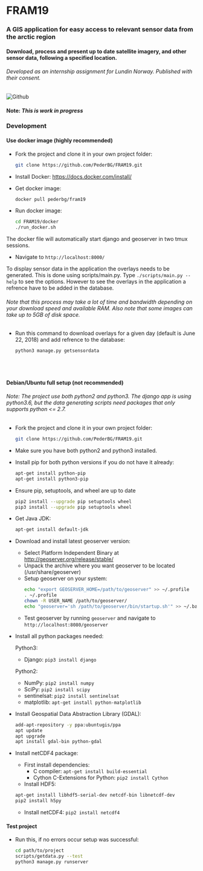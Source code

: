 # FRAM19

### A GIS application for easy access to relevant sensor data from the arctic region

####  Download, process and present up to date satellite imagery, and other sensor data, following a specified location.

###### Developed as an internship assignment for Lundin Norway. Published with their consent.
![Github](https://preview.ibb.co/jC8s8A/fram.png "Preview")

#### Note: *This is work in progress*

### Development

#### Use docker image (highly recommended)

- Fork the project and clone it in your own project folder:
  ```sh
  git clone https://github.com/PederBG/FRAM19.git
  ```

- Install Docker: https://docs.docker.com/install/

- Get docker image:
  ```sh
  docker pull pederbg/fram19
  ```

- Run docker image:
  ```sh
  cd FRAM19/docker
  ./run_docker.sh
  ```
The docker file will automatically start django and geoserver in two tmux sessions.

- Navigate to `http://localhost:8000/`

To display sensor data in the application the overlays needs to be generated. This is done using scripts/main.py. Type `./scripts/main.py --help` to see the options. However to see the overlays in the application a refrence have to be added in the database.

###### Note that this process may take a lot of time and bandwidth depending on your download speed and available RAM. Also note that some images can take up to 5GB of disk space.

- Run this command to download overlays for a given day (default is June 22, 2018) and add refrence to the database:
   ```sh
  python3 manage.py getsensordata
  ```
<br><br>


#### Debian/Ubuntu full setup (not recommended)
###### Note: The project use both python2 and python3. The django app is using python3.6, but the data generating scripts need packages that only supports python <= 2.7.

- Fork the project and clone it in your own project folder:
  ```sh
  git clone https://github.com/PederBG/FRAM19.git
  ```
- Make sure you have both python2 and python3 installed.

- Install pip for both python versions if you do not have it already:
  ```sh
  apt-get install python-pip
  apt-get install python3-pip
  ```
- Ensure pip, setuptools, and wheel are up to date
  ```sh
  pip2 install --upgrade pip setuptools wheel
  pip3 install --upgrade pip setuptools wheel
  ```
- Get Java JDK:
  ```sh
  apt-get install default-jdk
  ```
- Download and install latest geoserver version:
  - Select Platform Independent Binary at http://geoserver.org/release/stable/
  - Unpack the archive where you want geoserver to be located (/usr/share/geoserver)
  - Setup geoserver on your system:
      ```sh
      echo "export GEOSERVER_HOME=/path/to/geoserver" >> ~/.profile
      . ~/.profile
      chown -R USER_NAME /path/to/geoserver/
      echo "geoserver='sh /path/to/geoserver/bin/startup.sh'" >> ~/.bashrc && source ~/.bashrc
      ```
  - Test geoserver by running `geoserver` and navigate to `http://localhost:8080/geoserver`
- Install all python packages needed:

  Python3:
  - Django: `pip3 install django`

  Python2:
  - NumPy: `pip2 install numpy`
  - SciPy: `pip2 install scipy`
  - sentinelsat: `pip2 install sentinelsat`
  - matplotlib: `apt-get install python-matplotlib`

- Install Geospatial Data Abstraction Library (GDAL):
    ```sh
  add-apt-repository -y ppa:ubuntugis/ppa
  apt update
  apt upgrade
  apt install gdal-bin python-gdal
  ```

- Install netCDF4 package:
  - First install dependencies:
    - C compiler: `apt-get install build-essential`
    - Cython C-Extensions for Python: `pip2 install Cython`
  - Install HDF5:
  ```sh
  apt-get install libhdf5-serial-dev netcdf-bin libnetcdf-dev
  pip2 install h5py
  ```
    - Install netCDF4: `pip2 install netcdf4`


#### Test project

- Run this, if no errors occur setup was successful:
  ```sh
  cd path/to/project
  scripts/getdata.py --test
  python3 manage.py runserver
  ```
